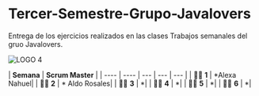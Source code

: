 # Tercer-Semestre-Grupo-Javalovers
Entrega de los ejercicios realizados en las clases
Trabajos semanales  del gruo Javalovers.


![LOGO 4](https://github.com/CodeSystem2022/Tercer-Semestre-Grupo-Javalovers/assets/112019412/81b9cf41-b756-4394-a8e8-ec9423770176)




| **Semana** | **Scrum Master** | 
| ---- | ---- | --- | --- | --- | 
| 👩‍💻 **1** |   *Alexa Nahuel|
| 👩‍💻 **2** | * Aldo Rosales|
| 👨‍💻 **3** | *|
| 👨‍💻 **4** | *|
| 👨‍💻 **5** | *| 
| 👨‍💻 **6** | *|  

